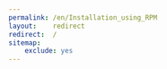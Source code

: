 ```yaml
---
permalink: /en/Installation_using_RPM
layout:    redirect
redirect:  /
sitemap:
    exclude: yes
---
```

